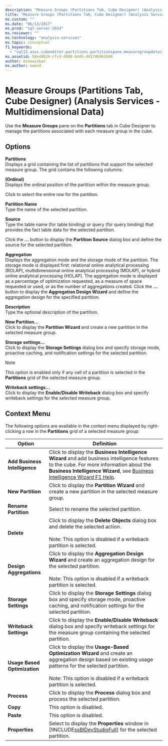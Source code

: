 ```yaml
---
description: "Measure Groups (Partitions Tab, Cube Designer) (Analysis Services - Multidimensional Data)"
title: "Measure Groups (Partitions Tab, Cube Designer) (Analysis Services - Multidimensional Data) | Microsoft Docs"
ms.custom: ""
ms.date: "06/13/2017"
ms.prod: "sql-server-2014"
ms.reviewer: ""
ms.technology: "analysis-services"
ms.topic: conceptual
f1_keywords: 
  - "sql12.asvs.cubeeditor.partitions.partitionspane.measuregroupdetail.f1"
ms.assetid: 58e44b24-cfcd-4908-b445-d4374b961b98
author: minewiskan
ms.author: owend
---
```

# Measure Groups (Partitions Tab, Cube Designer) (Analysis Services - Multidimensional Data)
  Use the **Measure Groups** pane on the **Partitions** tab in Cube Designer to manage the partitions associated with each measure group in the cube.  
  
## Options  
 **Partitions**  
 Displays a grid containing the list of partitions that support the selected measure group. The grid contains the following columns:  
  
 **(Ordinal)**  
 Displays the ordinal position of the partition within the measure group.  
  
 Click to select the entire row for the partition.  
  
 **Partition Name**  
 Type the name of the selected partition.  
  
 **Source**  
 Type the table name (for table binding) or query (for query binding) that provides the fact table data for the selected partition.  
  
 Click the **...** button to display the **Partition Source** dialog box and define the source for the selected partition.  
  
 **Aggregation**  
 Displays the aggregation mode and the storage mode of the partition. The storage mode is displayed first: relational online analytical processing (ROLAP), multidimensional online analytical processing (MOLAP), or hybrid online analytical processing (HOLAP). The aggregation mode is displayed as a percentage of optimization requested, as a measure of space requested or used, or as the number of aggregations created. Click the **...** button to display the **Aggregation Design Wizard** and define the aggregation design for the specified partition.  
  
 **Description**  
 Type the optional description of the partition.  
  
 **New Partition...**  
 Click to display the **Partition Wizard** and create a new partition in the selected measure group.  
  
 **Storage settings...**  
 Click to display the **Storage Settings** dialog box and specify storage mode, proactive caching, and notification settings for the selected partition.  
  
> [!NOTE]  
>  This option is enabled only if any cell of a partition is selected in the **Partitions** grid of the selected measure group.  
  
 **Writeback settings...**  
 Click to display the **Enable/Disable Writeback** dialog box and specify writeback settings for the selected measure group.  
  
## Context Menu  
 The following options are available in the context menu displayed by right-clicking a row in the **Partitions** grid of a selected measure group:  
  
|Option|Definition|  
|------------|----------------|  
|**Add Business Intelligence**|Click to display the **Business Intelligence Wizard** and add business intelligence features to the cube. For more information about the **Business Intelligence Wizard**, see [Business Intelligence Wizard F1 Help](business-intelligence-wizard-f1-help.md).|  
|**New Partition**|Click to display the **Partition Wizard** and create a new partition in the selected measure group.|  
|**Rename Partition**|Select to rename the selected partition.|  
|**Delete**|Click to display the **Delete Objects** dialog box and delete the selected action.<br /><br /> Note: This option is disabled if a writeback partition is selected.|  
|**Design Aggregations**|Click to display the **Aggregation Design Wizard** and create an aggregation design for the selected partition.<br /><br /> Note: This option is disabled if a writeback partition is selected.|  
|**Storage Settings**|Click to display the **Storage Settings** dialog box and specify storage mode, proactive caching, and notification settings for the selected partition.|  
|**Writeback Settings**|Click to display the **Enable/Disable Writeback** dialog box and specify writeback settings for the measure group containing the selected partition.|  
|**Usage Based Optimization**|Click to display the **Usage-Based Optimization Wizard** and create an aggregation design based on existing usage patterns for the selected partition.<br /><br /> Note: This option is disabled if a writeback partition is selected.|  
|**Process**|Click to display the **Process** dialog box and process the selected partition.|  
|**Copy**|This option is disabled.|  
|**Paste**|This option is disabled.|  
|**Properties**|Select to display the **Properties** window in [!INCLUDE[ssBIDevStudioFull](../includes/ssbidevstudiofull-md.md)] for the selected partition.|  
  
  
